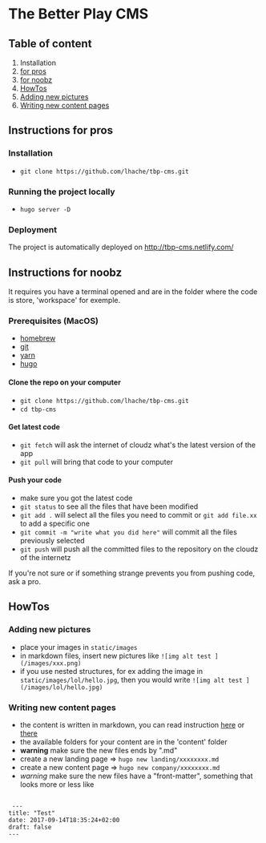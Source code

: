 # The Better Play CMS

## Table of content
1. Installation
  1. [for pros](#instructions-for-pros)
  2. [for noobz](#instructions-for-noobz)
2. [HowTos](#howtos)
  1. [Adding new pictures](#adding-new-pictures)
  2. [Writing new content pages](#writing-new-content-pages)

## Instructions for pros

### Installation
- `git clone https://github.com/lhache/tbp-cms.git`

### Running the project locally
- `hugo server -D`

### Deployment
The project is automatically deployed on http://tbp-cms.netlify.com/

## Instructions for noobz

It requires you have a terminal opened and are in the folder where the code is store, 'workspace' for exemple.

### Prerequisites (MacOS)
- [homebrew](https://brew.sh/)
- [git](https://git-scm.com/download/mac)
- [yarn](https://yarnpkg.com/lang/en/docs/install/#mac-tab)
- [hugo](https://gohugo.io/getting-started/installing/#macos)

#### Clone the repo on your computer
- `git clone https://github.com/lhache/tbp-cms.git`
- `cd tbp-cms`

#### Get latest code
- `git fetch` will ask the internet of cloudz what's the latest version of the app
- `git pull` will bring that code to your computer

#### Push your code
- make sure you got the latest code
- `git status` to see all the files that have been modified
- `git add .` will select all the files you need to commit or `git add file.xx` to add a specific one
- `git commit -m "write what you did here"` will commit all the files previously selected
- `git push` will push all the committed files to the repository on the cloudz of the internetz

If you're not sure or if something strange prevents you from pushing code, ask a pro.

## HowTos

### Adding new pictures
- place your images in `static/images`
- in markdown files, insert new pictures like `![img alt test ](/images/xxx.png)`
- if you use nested structures, for ex adding the image in `static/images/lol/hello.jpg`, then you would write `![img alt test ](/images/lol/hello.jpg)`

### Writing new content pages
- the content is written in markdown, you can read instruction [here](https://guides.github.com/features/mastering-markdown/) or   [there](https://daringfireball.net/projects/markdown/syntax#precode)
- the available folders for your content are in the 'content' folder
- **warning** make sure the new files ends by ".md"
- create a new landing page => `hugo new landing/xxxxxxxx.md`
- create a new content page => `hugo new company/xxxxxxxx.md`
- *warning* make sure the new files have a "front-matter", something that looks more or less like
 <pre><code>
 ---
title: "Test"
date: 2017-09-14T18:35:24+02:00
draft: false
---
 </code></pre>
